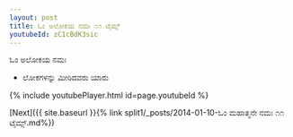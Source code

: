 ```yaml
---
layout: post
title: ಓಂ ಅಲೋಕಯ ನಮಃ ೧೧ ಟೈಮ್ಸ್
youtubeId: zC1cBdK3sic
---
```

 
 
 ಓಂ ಅಲೋಕಯ ನಮಃ  
 
 -  ಲೋಕಗಳನ್ನು ಮೀರಿದವರು ಯಾರು 
 
  
 
  
 
 
 
 
 
 


{% include youtubePlayer.html id=page.youtubeId %}
 
[Next]({{ site.baseurl }}{% link  split1/_posts/2014-01-10-ಓಂ ಮಹಾತ್ಮನೇ ನಮಃ ೧೧ ಟೈಮ್ಸ್.md%})
 
